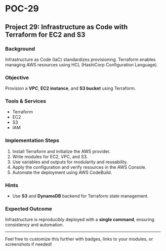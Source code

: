 # POC-29

## Project 29: Infrastructure as Code with Terraform for EC2 and S3

###  Background
Infrastructure as Code (IaC) standardizes provisioning. Terraform enables managing AWS resources using HCL (HashiCorp Configuration Language).

###  Objective
Provision a **VPC**, **EC2 instance**, and **S3 bucket** using Terraform.

###  Tools & Services
- Terraform  
- EC2  
- S3  
- IAM  

###  Implementation Steps
1. Install Terraform and initialize the AWS provider.
2. Write modules for EC2, VPC, and S3.
3. Use variables and outputs for modularity and reusability.
4. Apply the configuration and verify resources in the AWS Console.
5. Automate the deployment using AWS CodeBuild.

###  Hints
- Use **S3** and **DynamoDB** backend for Terraform state management.

###  Expected Outcome
Infrastructure is reproducibly deployed with a **single command**, ensuring consistency and automation.

---

Feel free to customize this further with badges, links to your modules, or screenshots if needed!
